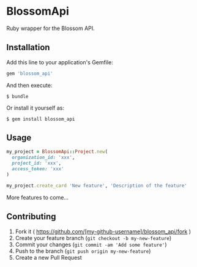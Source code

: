# BlossomApi

Ruby wrapper for the Blossom API.

## Installation

Add this line to your application's Gemfile:

```ruby
gem 'blossom_api'
```

And then execute:

    $ bundle

Or install it yourself as:

    $ gem install blossom_api

## Usage

```ruby
my_project = BlossomApi::Project.new(
  organization_id: 'xxx',
  project_id: 'xxx',
  access_token: 'xxx'
)

my_project.create_card 'New feature', 'Description of the feature'
```

More features to come...


## Contributing

1. Fork it ( https://github.com/[my-github-username]/blossom_api/fork )
2. Create your feature branch (`git checkout -b my-new-feature`)
3. Commit your changes (`git commit -am 'Add some feature'`)
4. Push to the branch (`git push origin my-new-feature`)
5. Create a new Pull Request
